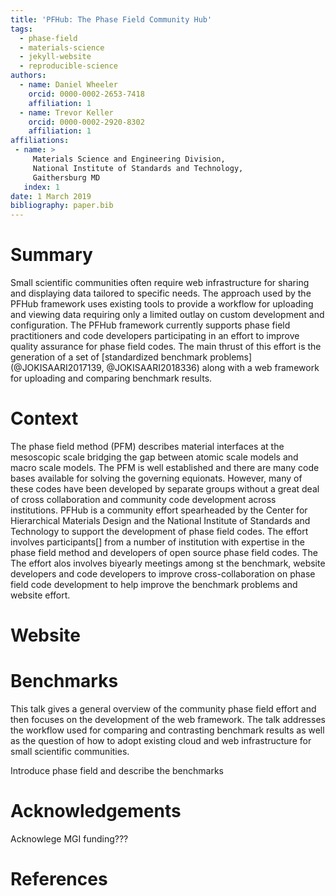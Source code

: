 ```yaml
---
title: 'PFHub: The Phase Field Community Hub'
tags:
  - phase-field
  - materials-science
  - jekyll-website
  - reproducible-science
authors:
  - name: Daniel Wheeler
    orcid: 0000-0002-2653-7418
    affiliation: 1
  - name: Trevor Keller
    orcid: 0000-0002-2920-8302
    affiliation: 1
affiliations:
 - name: >
     Materials Science and Engineering Division,
     National Institute of Standards and Technology,
     Gaithersburg MD
   index: 1
date: 1 March 2019
bibliography: paper.bib
---
```




# Summary


Small scientific communities often require web infrastructure for
sharing and displaying data tailored to specific needs. The approach
used by the PFHub framework uses existing tools to provide a workflow
for uploading and viewing data requiring only a limited outlay on
custom development and configuration. The PFHub framework currently
supports phase field practitioners and code developers participating
in an effort to improve quality assurance for phase field codes. The
main thrust of this effort is the generation of a set of [standardized
benchmark problems](@JOKISAARI2017139, @JOKISAARI2018336) along with a
web framework for uploading and comparing benchmark results.

# Context

The phase field method (PFM) describes material interfaces at the
mesoscopic scale bridging the gap between atomic scale models and
macro scale models. The PFM is well established and there are many
code bases available for solving the governing equionats. However,
many of these codes have been developed by separate groups without a
great deal of cross collaboration and community code development
across institutions. PFHub is a community effort spearheaded by the
Center for Hierarchical Materials Design and the National Institute of
Standards and Technology to support the development of phase field
codes. The effort involves participants[] from a number of institution
with expertise in the phase field method and developers of open source
phase field codes. The The effort alos involves biyearly meetings
among st the benchmark, website developers and code developers to
improve cross-collaboration on phase field code development to help
improve the benchmark problems and website effort.


# Website

# Benchmarks

This talk gives a general overview of the community phase field effort
and then focuses on the development of the web framework. The talk
addresses the workflow used for comparing and contrasting benchmark
results as well as the question of how to adopt existing cloud and web
infrastructure for small scientific communities.


Introduce phase field and describe the benchmarks

# Acknowledgements

Acknowlege MGI funding???

# References
